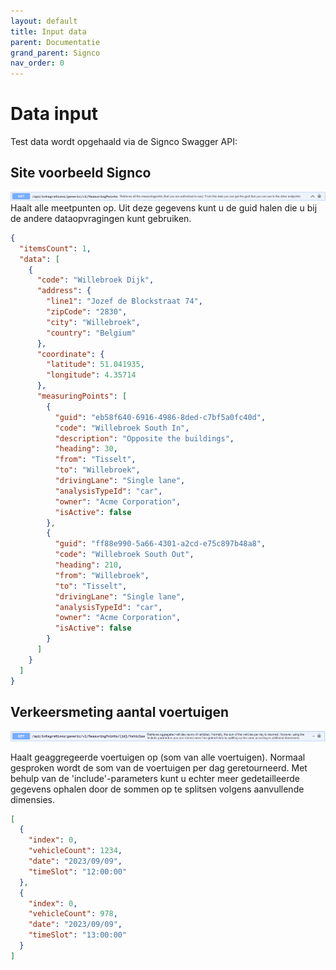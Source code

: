 ```yaml
---
layout: default
title: Input data
parent: Documentatie
grand_parent: Signco
nav_order: 0
---
```



# Data input

Test data wordt opgehaald via de Signco Swagger API: [](https://devapi.signcoserv.be/swagger/index.html)

## Site voorbeeld Signco 
![Alt text](image.png)
Haalt alle meetpunten op. Uit deze gegevens kunt u de guid halen die u bij de andere dataopvragingen kunt gebruiken.

```json
{
  "itemsCount": 1,
  "data": [
    {
      "code": "Willebroek Dijk",
      "address": {
        "line1": "Jozef de Blockstraat 74",
        "zipCode": "2830",
        "city": "Willebroek",
        "country": "Belgium"
      },
      "coordinate": {
        "latitude": 51.041935,
        "longitude": 4.35714
      },
      "measuringPoints": [
        {
          "guid": "eb58f640-6916-4986-8ded-c7bf5a0fc40d",
          "code": "Willebroek South In",
          "description": "Opposite the buildings",
          "heading": 30,
          "from": "Tisselt",
          "to": "Willebroek",
          "drivingLane": "Single lane",
          "analysisTypeId": "car",
          "owner": "Acme Corporation",
          "isActive": false
        },
        {
          "guid": "ff88e990-5a66-4301-a2cd-e75c897b48a8",
          "code": "Willebroek South Out",
          "heading": 210,
          "from": "Willebroek",
          "to": "Tisselt",
          "drivingLane": "Single lane",
          "analysisTypeId": "car",
          "owner": "Acme Corporation",
          "isActive": false
        }
      ]
    }
  ]
}

```

## Verkeersmeting aantal voertuigen

![Alt text](image-1.png)

Haalt geaggregeerde voertuigen op (som van alle voertuigen). Normaal gesproken wordt de som van de voertuigen per dag geretourneerd. Met behulp van de 'include'-parameters kunt u echter meer gedetailleerde gegevens ophalen door de sommen op te splitsen volgens aanvullende dimensies.

```json
[
  {
    "index": 0,
    "vehicleCount": 1234,
    "date": "2023/09/09",
    "timeSlot": "12:00:00"
  },
  {
    "index": 0,
    "vehicleCount": 978,
    "date": "2023/09/09",
    "timeSlot": "13:00:00"
  }
]
```